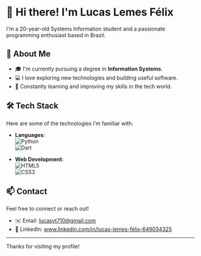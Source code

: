 # 👋 Hi there! I'm Lucas Lemes Félix

I'm a 20-year-old Systems Information student and a passionate programming enthusiast based in Brazil.

## 🚀 About Me
- 🎓 I'm currently pursuing a degree in **Information Systems**.
- 💻 I love exploring new technologies and building useful software.
- 🌱 Constantly learning and improving my skills in the tech world.

## 🛠️ Tech Stack
Here are some of the technologies I’m familiar with:

- **Languages**:  
  ![Python](https://img.shields.io/badge/Python-3776AB?style=flat&logo=python&logoColor=white)  
  ![Dart](https://img.shields.io/badge/Dart-0175C2?style=flat&logo=dart&logoColor=white)

- **Web Development**:  
  ![HTML5](https://img.shields.io/badge/HTML5-E34F26?style=flat&logo=html5&logoColor=white)  
  ![CSS3](https://img.shields.io/badge/CSS3-1572B6?style=flat&logo=css3&logoColor=white)

## 📫 Contact
Feel free to connect or reach out!

- ✉️ Email: lucasyt710@gmail.com
- 💼 LinkedIn: www.linkedin.com/in/lucas-lemes-félix-649034325

---

Thanks for visiting my profile!
